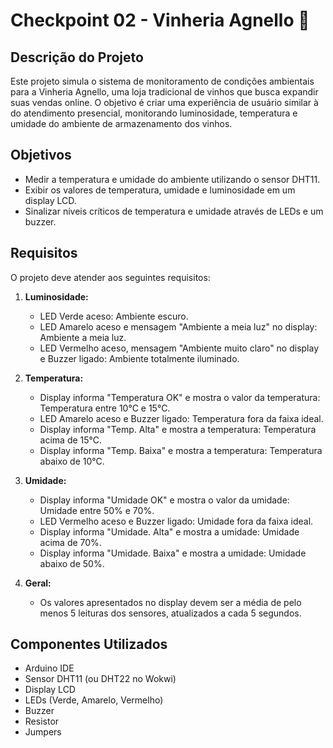 # Checkpoint 02 - Vinheria Agnello 🍷

## Descrição do Projeto
Este projeto simula o sistema de monitoramento de condições ambientais para a Vinheria Agnello, uma loja tradicional de vinhos que busca expandir suas vendas online. O objetivo é criar uma experiência de usuário similar à do atendimento presencial, monitorando luminosidade, temperatura e umidade do ambiente de armazenamento dos vinhos.

## Objetivos
- Medir a temperatura e umidade do ambiente utilizando o sensor DHT11.
- Exibir os valores de temperatura, umidade e luminosidade em um display LCD.
- Sinalizar níveis críticos de temperatura e umidade através de LEDs e um buzzer.

## Requisitos
O projeto deve atender aos seguintes requisitos:

1. **Luminosidade:**
   - LED Verde aceso: Ambiente escuro.
   - LED Amarelo aceso e mensagem "Ambiente a meia luz" no display: Ambiente a meia luz.
   - LED Vermelho aceso, mensagem "Ambiente muito claro" no display e Buzzer ligado: Ambiente totalmente iluminado.

2. **Temperatura:**
   - Display informa "Temperatura OK" e mostra o valor da temperatura: Temperatura entre 10°C e 15°C.
   - LED Amarelo aceso e Buzzer ligado: Temperatura fora da faixa ideal.
   - Display informa "Temp. Alta" e mostra a temperatura: Temperatura acima de 15°C.
   - Display informa "Temp. Baixa" e mostra a temperatura: Temperatura abaixo de 10°C.

3. **Umidade:**
   - Display informa "Umidade OK" e mostra o valor da umidade: Umidade entre 50% e 70%.
   - LED Vermelho aceso e Buzzer ligado: Umidade fora da faixa ideal.
   - Display informa "Umidade. Alta" e mostra a umidade: Umidade acima de 70%.
   - Display informa "Umidade. Baixa" e mostra a umidade: Umidade abaixo de 50%.

4. **Geral:**
   - Os valores apresentados no display devem ser a média de pelo menos 5 leituras dos sensores, atualizados a cada 5 segundos.

## Componentes Utilizados
- Arduino IDE
- Sensor DHT11 (ou DHT22 no Wokwi)
- Display LCD
- LEDs (Verde, Amarelo, Vermelho)
- Buzzer
- Resistor
- Jumpers
